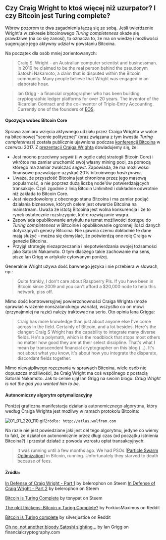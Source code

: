 ##  Czy Craig Wright to ktoś więcej niż uzurpator? I czy Bitcoin jest Turing complete?

Wbrew pozorom te dwa zagadnienia łączą się ze sobą. Jeśli twierdzenie Wright'a w zakresie bitcoinowego *Turing completeness* okaże się prawdziwe (na co się zanosi), to oznacza to, że ma on wiedzę i możliwości sugerujące jego aktywny udział w powstaniu Bitcoina.

Na początek dla osób mniej zorientowanych:

> Craig S. Wright - an Australian computer scientist and businessman. In 2016 he claimed to be the real person behind the pseudonym Satoshi Nakamoto, a claim that is disputed within the Bitcoin community. Many people believe that Wright was engaged in an elaborate hoax.

> Ian Grigg - a financial cryptographer who has been building cryptographic ledger platforms for over 20 years. The inventor of the Ricardian Contract and the co-inventor of Triple-Entry Accounting. Currently one of the founders of [EOS](https://eos.io/).

#### Opozycja wobec Bitcoin Core

Sprawa zamiaru wzięcia aktywnego udziału przez Craiga Wrighta w walce na bitcoinowej "scenie politycznej" (oraz związana z tym kwestia *Turing completeness*) została publicznie ujawniona podczas [konferencji Bitcoina](https://www.ledgerjournal.org/ojs/index.php/ledger/announcement/view/13) w czerwcu 2017. Z [prezentacji Craiga Wrighta](https://www.youtube.com/watch?time_continue=343&v=v1_gxvx_QGo) dowiadujemy się, że:

- Jest mocno przeciwny *segwit* (i w ogóle całej strategii Bitcoin Core) i wkrótce ma zamiar uruchomić swój własny mining pool, za pomocą którego ma zamiar zwalczać *segwit*. Zapowiada, że ma możliwości finansowe pozwalające uzyskać 20% bitcoinwego *hash power*.
- Uważa, że przyszłość Bitcoina jest chroniona przez jego masową popularność, a nie poprzez dużą liczbę node'ów potwierdzających transakcje. Czyli zgodnie z linią Bitcoin Unlimited i dokładnie odwrotnie niż zakłada to Bitcoin Core.
- Jest niezadowolony z obecnego stanu Bitcoina i ma zamiar podjąć działania biznesowe, których celem jest otwarcie Bitcoina na mainstream. Uważa że istotą Bitcoina jest wolna konkurencja i że to rynek ostatecznie rozstrzygnie, które rozwiązanie wygra.
- Zapowiada opublikowanie artykułu na temat możliwości dostępu do *Turing completeness* w Bitcoinie i opublikowanie ogromnej ilości danych dotyczących genezy Bitcoina. Nie ujawnia czemu dokładnie te dane mają służyć - można się domyślać, że potwierdzą one rolę Craiga w genezie Bitcoina.  
- Przyjął strategię niezaprzeczania i niepotwierdzania swojej tożsamości jako Satoshi Nakamoto. O tym dlaczego takie zachowanie ma sens, pisze Ian Grigg w artykule cytowanym poniżej.

Generalnie Wright używa dość barwnego języka i nie przebiera w słowach, np.:

> Quite frankly, I don't care about Raspberry PIs. If you have been in Bitcoin since 2009 and you can't afford a $20,000 node to help this network, piss off.

Mimo dość kontrowersyjnej powierzchowności Craiga Wrighta (może sprawiać wrażenie nonszalanckiego wariata), wszystko co on mówi (przynajmniej na razie) należy traktować na serio. Oto opinia Iana Grigga:

> Craig has more knowledge than just about anyone else I've come across in the field. Certainly of Bitcoin, and a lot besides. Here's the clanger: Craig S Wright has the capability to integrate many diverse fields. He's a polymath, which is the roadblock that stops most others no matter how good they are at their select discipline. That's what I mean by transcendent financial cryptographer on this blog (...). It's not about what you know, it's about how you integrate the disparate, discordant fields together. 

Mimo niewątpliwego rozeznania w sprawach Bitcoina, wiele osób nie dopuszcza możliwości, że Craig Wright ma coś wspólnego z postacią Satoshi Nakamoto. Jak to celnie ujął Ian Grigg na swoim blogu: *Craig Wright is not the god you wanted him to be*.

#### Autonomiczny algorytm optymalizacyjny

Poniżej graficzna manifestacja działania autonomicznego algorytmu, który według Craiga Wrighta jest możliwy w ramach protokołu Bitcoina:

![01_01_220_110.gif](https://steemitimages.com/DQmTpUuLxctY6qqEhrJHFYPD3csFYfXbsnhAarJNjhaB4Lg/01_01_220_110.gif)```Źródło: http://atlas.wolfram.com```

Na razie nie jest powiedziane jaki jest cel tego algorytmu, jedyne co wiemy to fakt, że działał on autonomicznie przez długi czas (od początku istnienia Bitcoina?) i przestał działać z powodu wzrostu opłat transakcyjnych:

> It was running until a few months ago. We had PSOs [[Particle Swarm Optimization](https://en.wikipedia.org/wiki/Particle_swarm_optimization)] in Bitcoin, running. Unfortunately they starved to death because of fees.

#### Źródła:

[In Defense of Craig Wright - Part 1](https://steemit.com/bitcoin/@belerophon/in-defense-of-craig-wright-part-1) by belerophon on Steem
[In Defense of Craig Wright - Part 2](https://steemit.com/bitcoin/@belerophon/in-defense-of-craig-wright-part-ii) by belerophon on Steem

[Bitcoin is Turing Complete](https://steemit.com/crypto/@tonypat/bitcoin-is-turing-complete) by tonypat on Steem

[The plot thickens: Bitcoin = Turing Complete?](https://www.reddit.com/r/btc/comments/6kgb7q/the_plot_thickens_bitcoin_turing_complete/) by ForkiusMaximus on Reddit

[Bitcoin is Turing complete](https://www.reddit.com/r/btc/comments/6lhdg8/bitcoin_is_turing_complete/) by silverjustice on Reddit

[Oh no, not another bloody Satoshi sighting...](http://financialcryptography.com/mt/archives/001617.html) by Ian Grigg on financialcryptography.com
